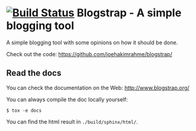 [![Build Status](https://api.travis-ci.org/joehakimrahme/blogstrap.png)](https://api.travis-ci.org/joehakimrahme/blogstrap)
Blogstrap - A simple blogging tool
==================================

A simple blogging tool with some opinions on how it should be done.

Check out the code: https://github.com/joehakimrahme/blogstrap/

Read the docs
-------------

You can check the documentation on the Web: http://www.blogstrap.org/

You can always compile the doc locally yourself:

    $ tox -e docs

You can find the html result in `./build/sphinx/html/`.
